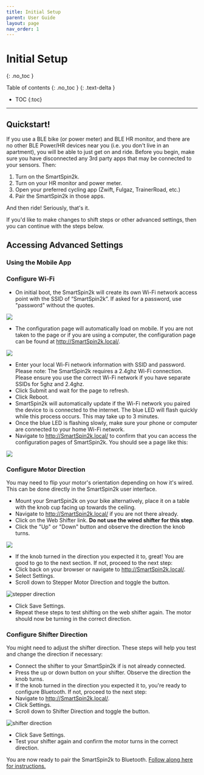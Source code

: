 ```yaml
---
title: Initial Setup
parent: User Guide
layout: page
nav_order: 1
---
```

# Initial Setup
{: .no_toc }

Table of contents
{: .no_toc }
{: .text-delta }
- TOC
{:toc}
---
## Quickstart!
If you use a BLE bike (or power meter) and BLE HR monitor, and there are no other BLE Power/HR devices near you (i.e. you don't live in an apartment), you will be able to just get on and ride.  Before you begin, make sure you have disconnected any 3rd party apps that may be connected to your sensors. Then:

1. Turn on the SmartSpin2k. 
2. Turn on your HR monitor and power meter.
3. Open your preferred cycling app (Zwift, Fulgaz, TrainerRoad, etc.)
4. Pair the SmartSpin2k in those apps.

And then ride! Seriously, that's it. 

If you'd like to make changes to shift steps or other advanced settings, then you can continue with the steps below. 

## Accessing Advanced Settings
### Using the Mobile App

### Configure Wi-Fi
* On initial boot, the SmartSpin2k will create its own Wi-Fi network access point with the SSID of “SmartSpin2k”.  If asked for a password, use "password" without the quotes.

![](../images/wiki-ssid.jpg)

* The configuration page will automatically load on mobile. If you are not taken to the page or if you are using a computer, the configuration page can be found at <http://SmartSpin2k.local/>.

![](../images/wifi-setup.png)

* Enter your local Wi-Fi network information with SSID and password. Please note:  The SmartSpin2k requires a 2.4ghz Wi-Fi connection.  Please ensure you use the correct Wi-Fi network if you have separate SSIDs for 5ghz and 2.4ghz.
* Click Submit and wait for the page to refresh.
* Click Reboot.
* SmartSpin2k will automatically update if the Wi-Fi network you paired the device to is connected to the internet.  The blue LED will flash quickly while this process occurs.  This may take up to 3 minutes.  
* Once the blue LED is flashing slowly, make sure your phone or computer are connected to your home Wi-Fi network.
* Navigate to <http://SmartSpin2k.local/> to confirm that you can access the configuration pages of SmartSpin2k.  You should see a page like this:

![](../images/configuration-page.png)

### Configure Motor Direction
You may need to flip your motor's orientation depending on how it's wired.  This can be done directly in the SmartSpin2k user interface.  

* Mount your SmartSpin2k on your bike alternatively, place it on a table with the knob cup facing up towards the ceiling.
* Navigate to <http://SmartSpin2k.local/> if you are not there already.
* Click on the Web Shifter link.  **Do not use the wired shifter for this step**.
* Click the "Up" or "Down" button and observe the direction the knob turns.  

![](../images/web-shifter.png)

* If the knob turned in the direction you expected it to, great!  You are good to go to the next section.  If not, proceed to the next step:
* Click back on your browser or navigate to <http://SmartSpin2k.local/>.
* Select Settings.
* Scroll down to Stepper Motor Direction and toggle the button.

![stepper direction](../images/stepper-direction.png)

* Click Save Settings.
* Repeat these steps to test shifting on the web shifter again.  The motor should now be turning in the correct direction.

### Configure Shifter Direction
You might need to adjust the shifter direction.  These steps will help you test and change the direction if necessary:

* Connect the shifter to your SmartSpin2k if is not already connected.
* Press the up or down button on your shifter.  Observe the direction the knob turns.
* If the knob turned in the direction you expected it to, you're ready to configure Bluetooth. If not, proceed to the next step:
* Navigate to <http://SmartSpin2k.local/>. 
* Click Settings.
* Scroll down to Shifter Direction and toggle the button.

![shifter direction](../images/shifter-direction.png)

* Click Save Settings.
* Test your shifter again and confirm the motor turns in the correct direction.

You are now ready to pair the SmartSpin2k to Bluetooth.  [Follow along here for instructions.](https://github.com/doudar/SmartSpin2k/wiki/Pairing-Bluetooth-Sensors)